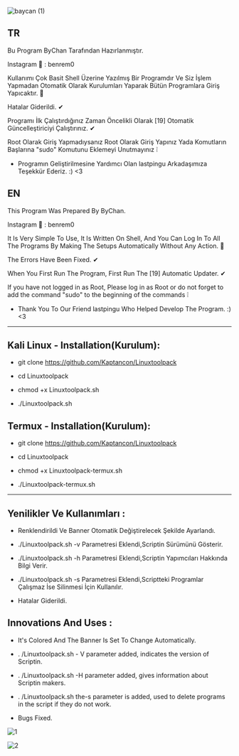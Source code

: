 ![baycan (1)](https://user-images.githubusercontent.com/67187998/96374988-df9b9900-117e-11eb-9ade-9436c2859707.png)

TR
--
Bu Program ByChan Tarafından Hazırlanmıştır.

Instagram 📸 : benrem0

Kullanımı Çok Basit Shell Üzerine Yazılmış Bir Programdır Ve Siz İşlem Yapmadan Otomatik Olarak Kurulumları Yaparak Bütün Programlara Giriş Yapıcaktır. 💯

Hatalar Giderildi. ✔

Programı İlk Çalıştırdığınız Zaman Öncelikli Olarak [19] Otomatik Güncelleştiriciyi Çalıştırınız. ✔

Root Olarak Giriş Yapmadıysanız Root Olarak Giriş Yapınız Yada Komutların Başlarına "sudo" Komutunu Eklemeyi Unutmayınız ❕

- Programın Geliştirilmesine Yardımcı Olan lastpingu Arkadaşımıza Teşekkür Ederiz. :) <3

EN
--
This Program Was Prepared By ByChan.

Instagram 📸 : benrem0

It Is Very Simple To Use, It Is Written On Shell, And You Can Log In To All The Programs By Making The Setups Automatically Without Any Action. 💯

The Errors Have Been Fixed. ✔

When You First Run The Program, First Run The [19] Automatic Updater. ✔

If you have not logged in as Root, Please log in as Root or do not forget to add the command "sudo" to the beginning of the commands ❕

- Thank You To Our Friend lastpingu Who Helped Develop The Program. :) <3

--------------------------------------------------------------------------

Kali Linux - Installation(Kurulum):
--
- git clone https://github.com/Kaptancon/Linuxtoolpack

- cd Linuxtoolpack

- chmod +x Linuxtoolpack.sh

- ./Linuxtoolpack.sh

Termux - Installation(Kurulum):
--
- git clone https://github.com/Kaptancon/Linuxtoolpack

- cd Linuxtoolpack

- chmod +x Linuxtoolpack-termux.sh

- ./Linuxtoolpack-termux.sh

--------------------------------------------------------------------------

Yenilikler Ve Kullanımları :
----
- Renklendirildi Ve Banner Otomatik Değiştirelecek Şekilde Ayarlandı.

- ./Linuxtoolpack.sh -v Parametresi Eklendi,Scriptin Sürümünü Gösterir.

- ./Linuxtoolpack.sh -h Parametresi Eklendi,Scriptin Yapımcıları Hakkında Bilgi Verir.

- ./Linuxtoolpack.sh -s Parametresi Eklendi,Scriptteki Programlar Çalışmaz İse Silinmesi İçin Kullanılır.

- Hatalar Giderildi.

Innovations And Uses :
----
- It's Colored And The Banner Is Set To Change Automatically.

- . /Linuxtoolpack.sh - V parameter added, indicates the version of Scriptin.

- . /Linuxtoolpack.sh -H parameter added, gives information about Scriptin makers.

- . /Linuxtoolpack.sh the-s parameter is added, used to delete programs in the script if they do not work.

- Bugs Fixed.

![1](https://user-images.githubusercontent.com/67187998/89713271-5b1ee400-d99f-11ea-8bf1-e364204e736d.PNG)

![2](https://user-images.githubusercontent.com/67187998/89713272-5c501100-d99f-11ea-8bbd-5a1eed3c9fbf.PNG)
